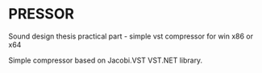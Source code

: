 # PRESSOR
Sound design thesis practical part - simple vst compressor for win x86 or x64

Simple compressor based on Jacobi.VST VST.NET library.
